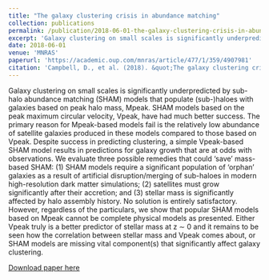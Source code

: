 ```yaml
---
title: "The galaxy clustering crisis in abundance matching"
collection: publications
permalink: /publication/2018-06-01-the-galaxy-clustering-crisis-in-abundance-matching
excerpt: 'Galaxy clustering on small scales is significantly underpredicted by sub-halo abundance matching (SHAM) models.'
date: 2018-06-01
venue: 'MNRAS'
paperurl: 'https://academic.oup.com/mnras/article/477/1/359/4907981'
citation: 'Campbell, D., et al. (2018). &quot;The galaxy clustering crisis in abundance matching.&quot; <i>MNRAS</i>. 477(1).'
---
```


Galaxy clustering on small scales is significantly underpredicted by sub-halo abundance matching (SHAM) models that populate (sub-)haloes with galaxies based on peak halo mass, Mpeak. SHAM models based on the peak maximum circular velocity, Vpeak, have had much better success. The primary reason for Mpeak-based models fail is the relatively low abundance of satellite galaxies produced in these models compared to those based on Vpeak. Despite success in predicting clustering, a simple Vpeak-based SHAM model results in predictions for galaxy growth that are at odds with observations. We evaluate three possible remedies that could ‘save’ mass-based SHAM: (1) SHAM models require a significant population of ‘orphan’ galaxies as a result of artificial disruption/merging of sub-haloes in modern high-resolution dark matter simulations; (2) satellites must grow significantly after their accretion; and (3) stellar mass is significantly affected by halo assembly history. No solution is entirely satisfactory. However, regardless of the particulars, we show that popular SHAM models based on Mpeak cannot be complete physical models as presented. Either Vpeak truly is a better predictor of stellar mass at z ∼ 0 and it remains to be seen how the correlation between stellar mass and Vpeak comes about, or SHAM models are missing vital component(s) that significantly affect galaxy clustering.

[Download paper here](https://academic.oup.com/mnras/article/477/1/359/4907981)
